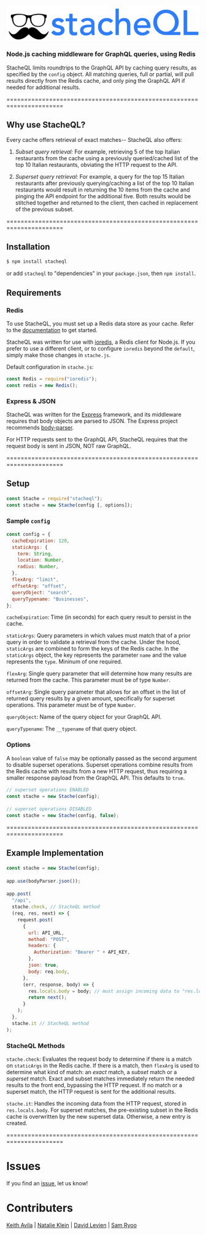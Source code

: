 ![stacheql](./demo/src/assets/logo.png)

### Node.js caching middleware for GraphQL queries, using Redis

StacheQL limits roundtrips to the GraphQL API by caching query results, as specified by the `config` object. All matching queries, full or partial, will pull results directly from the Redis cache, and only ping the GraphQL API if needed for additional results.

======================================================================

## Why use StacheQL?

Every cache offers retrieval of exact matches-- StacheQL also offers:

1. _Subset query retrieval:_ For example, retrieving 5 of the top Italian restaurants from the cache using a previously queried/cached list of the top 10 Italian restaurants, obviating the HTTP request to the API.

2. _Superset query retrieval:_ For example, a query for the top 15 Italian restaurants after previously querying/caching a list of the top 10 Italian restaurants would result in returning the 10 items from the cache and pinging the API endpoint for the additional five. Both results would be stitched together and returned to the client, then cached in replacement of the previous subset.

======================================================================

## Installation

```bash
$ npm install stacheql
```

or add `stacheql` to "dependencies" in your `package.json`, then `npm install`.

## Requirements

### Redis

To use StacheQL, you must set up a Redis data store as your cache. Refer to the [documentation](https://redis.io/topics/quickstart) to get started.

StacheQL was written for use with [ioredis](https://github.com/luin/ioredis), a Redis client for Node.js. If you prefer to use a different client, or to configure `ioredis` beyond the `default`, simply make those changes in `stache.js`.

Default configuration in `stache.js`:

```js
const Redis = require("ioredis");
const redis = new Redis();
```

### Express & JSON

StacheQL was written for the [Express](https://expressjs.com/) framework, and its middleware requires that body objects are parsed to JSON. The Express project recommends [body-parser](https://www.npmjs.com/package/body-parser).

For HTTP requests sent to the GraphQL API, StacheQL requires that the request body is sent in JSON, NOT raw GraphQL.

======================================================================

## Setup

```js
const Stache = require("stacheql");
const stache = new Stache(config [, options]);
```

### Sample `config`

```js
const config = {
  cacheExpiration: 120,
  staticArgs: {
    term: String,
    location: Number,
    radius: Number,
  },
  flexArg: "limit",
  offsetArg: "offset",
  queryObject: "search",
  queryTypename: "Businesses",
};
```

`cacheExpiration`: Time (in seconds) for each query result to persist in the cache.

`staticArgs`: Query parameters in which values must match that of a prior query in order to validate a retrieval from the cache. Under the hood, `staticArgs` are combined to form the keys of the Redis cache. In the `staticArgs` object, the key represents the parameter `name` and the value represents the `type`. Mininum of one required.

`flexArg`: Single query parameter that will determine how many results are returned from the cache. This parameter must be of type `Number`.

`offsetArg`: Single query parameter that allows for an offset in the list of returned query results by a given amount, specifically for superset operations. This parameter must be of type `Number`.

`queryObject`: Name of the query object for your GraphQL API.

`queryTypename`: The `__typename` of that query object.

### Options

A `boolean` value of `false` may be optionally passed as the second argument to disable superset operations. Superset operations combine results from the Redis cache with results from a new HTTP request, thus requiring a smaller response payload from the GraphQL API. This defaults to `true`.

```js
// superset operations ENABLED
const stache = new Stache(config);

// superset operations DISABLED
const stache = new Stache(config, false);
```

======================================================================

## Example Implementation

```js
const stache = new Stache(config);

app.use(bodyParser.json());

app.post(
  "/api",
  stache.check, // StacheQL method
  (req, res, next) => {
    request.post(
      {
        url: API_URL,
        method: "POST",
        headers: {
          Authorization: "Bearer " + API_KEY,
        },
        json: true,
        body: req.body,
      },
      (err, response, body) => {
        res.locals.body = body; // must assign incoming data to "res.locals.body" and return next()
        return next();
      }
    );
  },
  stache.it // StacheQL method
);
```

### StacheQL Methods

`stache.check`: Evaluates the request body to determine if there is a match on `staticArgs` in the Redis cache. If there is a match, then `flexArg` is used to determine what kind of match: an _exact_ match, a _subset_ match or a _superset_ match. Exact and subset matches immediately return the needed results to the front end, bypassing the HTTP request. If no match or a superset match, the HTTP request is sent for the additional results.

`stache.it`: Handles the incoming data from the HTTP request, stored in `res.locals.body`. For superset matches, the pre-existing subset in the Redis cache is overwritten by the new superset data. Otherwise, a new entry is created.

======================================================================

# Issues

If you find an [issue](https://github.com/stacheql/StacheQL/issues), let us know!

# Contributers

[Keith Avila] | [Natalie Klein] | [David Levien] | [Sam Ryoo]

[keith avila]: https://github.com/keithav
[natalie klein]: https://github.com/natalie-klein
[david levien]: https://github.com/dlev01
[sam ryoo]: https://github.com/samryoo
